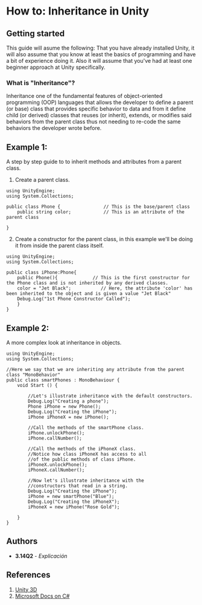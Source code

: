 # How to: Inheritance in Unity

## Getting started

This guide will asume the following:
That you have already installed Unity, it will also assume that you know at least the basics of programming and have a bit of experience doing it. Also it will assume that you've had at least one beginner approach at Unity specifically. 

### What is "Inheritance"?

Inheritance one of the fundamental features of object-oriented programming (OOP) languages that allows the developer to define a parent (or base) class that provides specific behavior to data and from it define child (or derived) classes that reuses (or inherit), extends, or modifies said behaviors from the parent class thus not needing to re-code the same behaviors the developer wrote before.

## Example 1:

A step by step guide to to inherit methods and attributes from a parent class.

1. Create a parent class.

```
using UnityEngine;
using System.Collections;

public class Phone {                // This is the base/parent class
    public string color;            // This is an attribute of the parent class
    
}
```

2. Create a constructor for the parent class, in this example we'll be doing it from inside the parent class itself.

```
using UnityEngine;
using System.Collections;

public class iPhone:Phone{
    public Phone(){             // This is the first constructor for the Phone class and is not inherited by any derived classes.
    color = "Jet Black";           // Here, the attribute 'color' has been inherited to the object and is given a value "Jet Black"
    Debug.Log("1st Phone Constructor Called");
    }
}
```

## Example 2:

A more complex look at inheritance in objects. 

```
using UnityEngine;
using System.Collections;

//Here we say that we are inheriting any attribute from the parent class "MonoBehavior"
public class smartPhones : MonoBehaviour {   
    void Start () {
        
        //Let's illustrate inheritance with the default constructors.
        Debug.Log("Creating a phone");
        Phone iPhone = new Phone();
        Debug.Log("Creating the iPhone");
        iPhone iPhoneX = new iPhone();

        //Call the methods of the smartPhone class.
        iPhone.unlockPhone();
        iPhone.callNumber();

        //Call the methods of the iPhoneX class.
        //Notice how class iPhoneX has access to all
        //of the public methods of class iPhone.
        iPhoneX.unlockPhone();
        iPhoneX.callNumber();

        //Now let's illustrate inheritance with the 
        //constructors that read in a string.
        Debug.Log("Creating the iPhone");
        iPhone = new smartPhone("Blue");
        Debug.Log("Creating the iPhoneX");
        iPhoneX = new iPhone("Rose Gold");

    }
}
```

## Authors

* **3.14Q2** - *Explicación* 

## References

1. [Unity 3D](https://docs.unity3d.com/Manual/index.html)
2. [Microsoft Docs on C#](https://docs.microsoft.com/en-us/dotnet/csharp/tutorials/inheritance)

